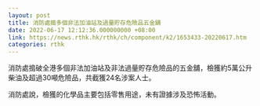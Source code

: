 ```yaml
---
layout: post
title: 消防處搗多個非法加油站及過量貯存危險品五金舖
date: 2022-06-17 12:12:36.000000000 +08:00
link: https://news.rthk.hk/rthk/ch/component/k2/1653433-20220617.htm
categories: rthk
---
```


消防處搗破全港多個非法加油站及非法過量貯存危險品的五金舖，檢獲約5萬公升柴油及超過30噸危險品，共截獲24名涉案人士。

消防處說，檢獲的化學品主要包括零售用途，未有證據涉及恐怖活動。
